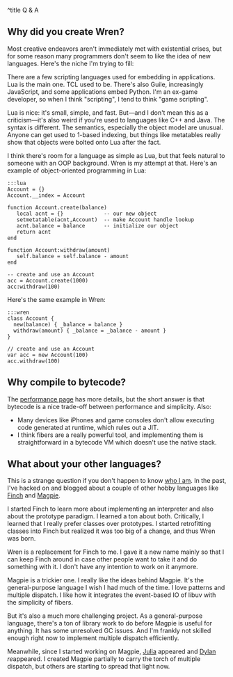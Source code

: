 ^title Q & A

## Why did you create Wren?

Most creative endeavors aren't immediately met with existential crises, but for some reason many programmers don't seem to like the idea of new languages. Here's the niche I'm trying to fill:

There are a few scripting languages used for embedding in applications. Lua is the main one. TCL used to be. There's also Guile, increasingly JavaScript, and some applications embed Python. I'm an ex-game developer, so when I think "scripting", I tend to think "game scripting".

Lua is nice: it's small, simple, and fast. But&mdash;and I don't mean this as a criticism&mdash;it's also weird if you're used to languages like C++ and Java. The syntax is different. The semantics, especially the object model are unusual. Anyone can get used to 1-based indexing, but things like metatables really show that objects were bolted onto Lua after the fact.

I think there's room for a language as simple as Lua, but that feels natural to someone with an OOP background. Wren is my attempt at that. Here's an example of object-oriented programming in Lua:

    :::lua
    Account = {}
    Account.__index = Account

    function Account.create(balance)
       local acnt = {}             -- our new object
       setmetatable(acnt,Account)  -- make Account handle lookup
       acnt.balance = balance      -- initialize our object
       return acnt
    end

    function Account:withdraw(amount)
       self.balance = self.balance - amount
    end

    -- create and use an Account
    acc = Account.create(1000)
    acc:withdraw(100)

Here's the same example in Wren:

    :::wren
    class Account {
      new(balance) { _balance = balance }
      withdraw(amount) { _balance = _balance - amount }
    }

    // create and use an Account
    var acc = new Account(100)
    acc.withdraw(100)

## Why compile to bytecode?

The [performance page](performance.html) has more details, but the short answer is that bytecode is a nice trade-off between performance and simplicity. Also:

 *  Many devices like iPhones and game consoles don't allow executing code generated at runtime, which rules out a JIT.
 *  I think fibers are a really powerful tool, and implementing them is straightforward in a bytecode VM which doesn't use the native stack.

## What about your other languages?

This is a strange question if you don't happen to know [who I am](http://journal.stuffwithstuff.com/). In the past, I've hacked on and blogged about a couple of other hobby languages like [Finch](http://finch.stuffwithstuff.com/) and [Magpie](http://magpie-lang.org/).

I started Finch to learn more about implementing an interpreter and also about the prototype paradigm. I learned a ton about both. Critically, I learned that I really prefer classes over prototypes. I started retrofitting classes into Finch but realized it was too big of a change, and thus Wren was born.

Wren is a replacement for Finch to me. I gave it a new name mainly so that I can keep Finch around in case other people want to take it and do something with it. I don't have any intention to work on it anymore.

Magpie is a trickier one. I really like the ideas behind Magpie. It's the general-purpose language I wish I had much of the time. I love patterns and multiple dispatch. I like how it integrates the event-based IO of libuv with the simplicity of fibers.

But it's also a much more challenging project. As a general-purpose language, there's a ton of library work to do before Magpie is useful for anything. It has some unresolved GC issues. And I'm frankly not skilled enough right now to implement multiple dispatch efficiently.

Meanwhile, since I started working on Magpie, [Julia](http://julialang.org/) appeared and [Dylan](http://opendylan.org/) *re*appeared. I created Magpie partially to carry the torch of multiple dispatch, but others are starting to spread that light now.
